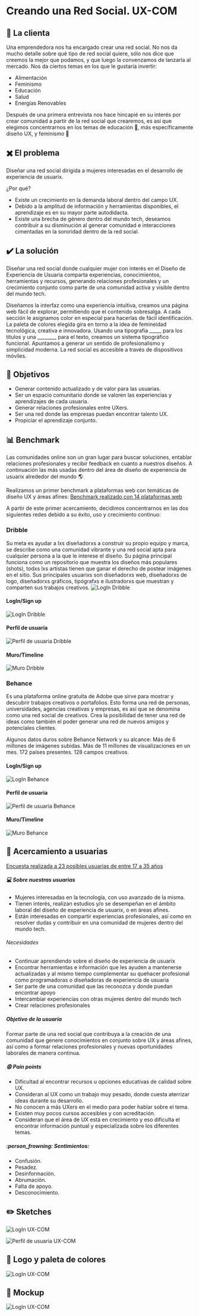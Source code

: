 # Creando una Red Social. UX-COM

## :woman: La clienta

Una emprendedora nos ha encargado crear una red social. No nos da mucho detalle
sobre qué tipo de red social quiere, sólo nos dice que creemos la mejor que
podamos, y que luego la convenzamos de lanzarla al mercado. Nos da ciertos temas
en los que le gustaría invertir:

* Alimentación
* Feminismo
* Educación
* Salud
* Energías Renovables

Después de una primera entrevista nos hace hincapié en su interés por crear 
comunidad a partir de la red social que crearemos, es así que elegimos concentrarnos
en los temas de educación :memo:, más específicamente diseño UX, y feminismo :two_women_holding_hands: 

## :heavy_multiplication_x: El problema

Diseñar una red social dirigida a mujeres interesadas en el desarrollo de 
experiencia de usuarix.

¿Por qué? 
* Existe un crecimiento en la demanda laboral dentro del campo UX.
* Debido a la amplitud de información y herramientas disponibles, el aprendizaje es 
  en su mayor parte autodidacta.
* Existe una brecha de género dentro del mundo tech, deseamos contribuir a su 
  disminución al generar comunidad e interacciones cimentadas en la sororidad 
  dentro de la red social.

## :heavy_check_mark: La solución

Diseñar una red social donde cualquier mujer con interés en el Diseño de 
Experiencia de Usuaria comparta experiencias, conocimientos, herramientas y 
recursos, generando relaciones profesionales y un crecimiento conjunto como 
parte de una comunidad activa y visible dentro del mundo tech. 

Diseñamos la interfaz como una experiencia intuitiva, creamos una página web fácil de 
explorar, permitiendo que el contenido sobresalga.
A cada sección le asignamos color en especial para hacerlas de fácil identificación. 
La paleta de colores elegida gira en torno a la idea de femineidad tecnológica, 
creativa e innovadora. 
Usando una tipografía _____ para los títulos y una ________ para el texto, creamos 
un sistema tipográfico funcional. 
Apuntamos a generar un sentido de profesionalismo y simplicidad moderna. La red social 
es accesible a través de dispositivos móviles. 

## :dart: Objetivos

* Generar contenido actualizado y de valor para las usuarias.
* Ser un espacio comunitario donde se valoren las experiencias y aprendizajes de cada usuaria. 
* Generar relaciones profesionales entre UXers.
* Ser una red donde las empresas puedan encontrar talento UX.
* Propiciar el aprendizaje conjunto.

## :bar_chart: Benchmark

Las comunidades online son un gran lugar para buscar soluciones, entablar relaciones 
profesionales y recibir feedback en cuanto a nuestros diseños. A continuación las más 
usadas dentro del área de diseño de experiencia de usuarix alrededor del mundo :earth_americas: 

Realizamos un primer benchmark a plataformas web con temáticas de diseño UX y áreas afines:
[Benchmark realizado con 14 plataformas web](https://docs.google.com/spreadsheets/d/12TgtT0ZyRIrfcXpkCuPqBlR949jqibWoMIb1VhdM80w/edit?usp=sharing)

A partir de este primer acercamiento, decidimos concentrarnos en las dos siguientes redes 
debido a su éxito, uso y crecimiento continuo:

### Dribble

  Su meta es ayudar a lxs diseñadorxs a construir su propio equipo y marca, 
  se describe como una comunidad vibrante y una red social apta para cualquier 
  persona a la que le interese el diseño. Su página principal funciona como un 
  repositorio que muestra los diseños más populares (shots), todxs lxs 
  artistas tienen que ganar el derecho de postear imágenes en el sitio. 
  Sus principales usuarixs son diseñadorxs web, diseñadorxs de logo, 
  diseñadorxs gráficos, tipógrafxs e ilustradorxs que muestran y comparten 
  sus trabajos creativos. 
  ![LogIn Dribble](/src/images/LogIn/sudribble.png)

#### LogIn/Sign up 
![LogIn Dribble](/src/images/LogIn/sudribble.png)
#### Perfil de usuaria
![Perfil de usuaria Dribble](/src/images/PerfilUsuaria/pudribble.png)
#### Muro/Timeline
![Muro Dribble](/src/images/Muro/mtdribble.png)

### Behance

  Es una plataforma online gratuita de Adobe que sirve para mostrar y descubrir 
  trabajos creativos o portafolios. Esto forma una red de personas, universidades,
  agencias creativas y empresas, es así que se denomina como una red social de creativos. 
  Crea la posibilidad de tener una red de ideas como también el poder generar una red 
  de nuevos amigos y potenciales clientes.

  Algunos datos duros sobre Behance Network y su alcance:
  Más de 6 millones de imágenes subidas.
  Más de 11 millones de visualizaciones en un mes.
  172 países presentes.
  128 campos creativos.

#### LogIn/Sign up 
![LogIn Behance](/src/images/LogIn/subehance.png)
#### Perfil de usuaria
![Perfil de usuaria Behance](/src/images/PerfilUsuaria/pubehance.png)
#### Muro/Timeline
![Muro Behance](/src/images/Muro/mtbehance.png)

## :information_desk_person: Acercamiento a usuarias

[Encuesta realizada a 23 posibles usuarias de entre 17 a 35 años](https://docs.google.com/spreadsheets/d/1tdL_Z2u1T8LmSBOT33srOw7rCvrES5CCrji7YjZg6cg/edit#gid=273965330)

##### :computer: Sobre nuestras usuarias

* Mujeres interesadas en la tecnología, con uso avanzado de la misma. 
* Tienen interés, realizan estudios y/o se desempeñan en el ámbito laboral del diseño
  de experiencia de usuarix, o en áreas afines. 
* Están interesadas en compartir experiencias profesionales, así como en resolver dudas 
  y contribuir en una comunidad de mujeres dentro del mundo tech.

###### Necesidades

* Continuar aprendiendo sobre el diseño de experiencia de usuarix
* Encontrar herramientas e información que les ayuden a mantenerse actualizadas y al 
  mismo tiempo complementar su quehacer profesional como programadoras o diseñadoras 
  de experiencia de usuaria
* Ser parte de una comunidad que las reconozca y donde puedan encontrar apoyo
* Intercambiar experiencias con otras mujeres dentro del mundo tech
* Crear relaciones profesionales 

##### Objetivo de la usuaria

  Formar parte de una red social que contribuya a la creación de una comunidad que 
  genere conocimientos en conjunto sobre UX y áreas afines, así como a formar 
  relaciones profesionales y nuevas oportunidades laborales de manera continua. 

##### :weary: Pain points 
  
  * Dificultad al encontrar recursos u opciones educativas de calidad sobre UX. 
  * Consideran al UX como un trabajo muy pesado, donde cuesta aterrizar ideas 
    durante su desarrollo.
  * No conocen a más UXers en el medio para poder hablar sobre el tema.
  * Existen muy pocos cursos accesibles y con acreditación.
  * Consideran que el área de UX está en crecimiento y eso dificulta el encontrar 
    información puntual y especializada sobre los diferentes temas. 

##### :person_frowning: Sentimientos:

  * Confusión.
  * Pesadez. 
  * Desinformación.  
  * Abrumación. 
  * Falta de apoyo. 
  * Desconocimiento.

## :pencil2: Sketches

![LogIn UX-COM](/src/images/Sketch/login.jpg)

![Perfil de usuaria UX-COM](/src/images/Sketch/perfil.jpg)

## :art: Logo y paleta de colores

![LogIn UX-COM](/src/images/LogoPaleta/logouxcom.png)

## :iphone: Mockup
![LogIn UX-COM](/src/images/Mockup/ruxcom.png)

